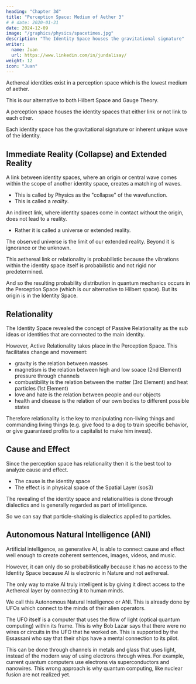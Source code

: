 ```yaml
---
heading: "Chapter 3d"
title: "Perception Space: Medium of Aether 3"
# # date: 2020-01-31
date: 2024-12-09
image: "/graphics/physics/spacetimes.jpg"
description: "The Identity Space houses the gravitational signature"
writer:
  name: Juan
  url: https://www.linkedin.com/in/jundalisay/
weight: 12
icon: "Juan"
---
```




Aethereal identities exist in a perception space which is the lowest medium of aether. 

This is our alternative to both Hilbert Space and Gauge Theory. 

A perception space houses the identity spaces that either link or not link to each other. 

Each identity space has the gravitational signature or inherent unique wave of the identity. 


## Immediate Reality (Collapse) and Extended Reality

A link between identity spaces, where an origin or central wave comes within the scope of another identity space, creates a matching of waves.
- This is called by Physics as the "collapse" of the wavefunction. 
- This is called a *reality*. 

An indirect link, where identity spaces come in contact without the origin, does not lead to a reality.
- Rather it is called a universe or extended reality.

The observed universe is the limit of our extended reality. Beyond it is ignorance or the unknown.   

This aethereal link or relationality is probabilistic because the vibrations within the identity space itself is probabilistic and not rigid nor predetermined. 

And so the resulting probability distribution in quantum mechanics occurs in the Perception Space (which is our alternative to Hilbert space). But its origin is in the Identity Space.


## Relationality 

The Identity Space revealed the concept of Passive Relationality as the sub ideas or identities that are connected to the main identity. 

However, Active Relationality takes place in the Perception Space. This facilitates change and movement:
- gravity is the relation between masses
- magnetism is the relation between high and low soace (2nd Element) pressure through channels 
- combustibility is the relation between the matter (3rd Element) and heat particles (1st Element)
- love and hate is the relation between people and our objects
- health and disease is the relation of our own bodies to different possible states


Therefore relationality is the key to manipulating non-living things and commanding living things (e.g. give food to a dog to train specific behavior, or give guaranteed profits to a capitalist to make him invest).


## Cause and Effect

Since the perception space has relationality then it is the best tool to analyze cause and effect. 

- The cause is the identity space
- The effect is in physical space of the Spatial Layer (sos3)

The revealing of the identity space and relationalities is done through dialectics and is generally regarded as part of intelligence. 

So we can say that particle-shaking is dialectics applied to particles.



## Autonomous Natural Intelligence (ANI)

Artificial intelligence, as generative AI, is able to connect cause and effect well enough to create coherent sentences, images, videos, and music. 

However, it can only do so probabilistically because it has no access to the Identity Space because AI is electronic in Nature and not aethereal. 

The only way to make AI truly intelligent is by giving it direct access to the Aethereal layer by connecting it to human minds.

We call this Autonomous Natural Intelligence or ANI. This is already done by UFOs which connect to the minds of their alien operators. 

The UFO itself is a computer that uses the flow of light (optical quantum computing) within its frame. This is why Bob Lazar says that there were no wires or circuits in the UFO that he worked on. This is supported by the Essassani who say that their ships have a mental connection to its pilot. 

This can be done through channels in metals and glass that uses light, instead of the modern way of using electrons through wires. For example, current quantum computers use electrons via superconductors and nanowires. This wrong approach is why quantum computing, like nuclear fusion are not realized yet.


<!-- This allows people, animals, plants, and computers to analyze cause and effect. 

The main difference is that computers, as nonliving things, do not have access to feelings (moa2) which is required for a full understanding of perceptions and phenomena. 

This is why artificial intelligence (AI) is prone to mistakes, as hallucinations. They try to find patterns from trainng data as discrete identities without knowing how they are supposed to stream or be stitched together. 

This is why AI needs people to label the data. This tells the AI how they are to be ordered temporally and be connected to each other. 

The ability to label is naturally possessed by humans who have access to feelings or moa2. 


Material Superphysics aims to unlock true AI as Autonomous Natural Intelligence or ANI by connecting it to moa2, as real-time access to the aether.  -->

<!-- They only work with existing 'training'
 data and base their reasoning on those. They have no ability to tap the changing feelings of the aether. And so their conclusions can become out of sync with reality.  -->


<!-- In Superphysics, human intelligence is sourced from our bodies having more access to the aethereal layer through our upper chakras, specifically the 5th, 6th, and 7th. 

This sets us different from animals which only have up to the 3rd chakra developed.  -->

<!-- This is also true for artificial intelligence (AI) which only has access to the radiant layer. It has only has a fake kind of intelligence because it has fake access to the aetheral layer, as training data.  -->

<!-- In reality, its training data is from human cognition but is always already old data and not instant 'true' data from the aether. -->


<!-- The free aether is responsible for counter-evolution as decay and antimatter.  -->

<!-- - If Qost A has an inherent quality that is 100 units repulsive to Qost B, then the spacetime between them might be 100 distance-units per 1 unit of time-perception. 
- But if Qost C is only 50 units repulsive, then Qost C will be 50 units away from Qost B at the same time. 
- This would show Qost A moving faster away from Qost B than Qost C. 
  - In Physics, this manifests as it having a red-shift which will indicate a growing distance. -->
